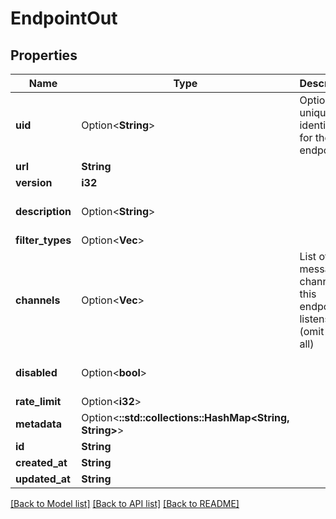# EndpointOut

## Properties

Name | Type | Description | Notes
------------ | ------------- | ------------- | -------------
**uid** | Option<**String**> | Optional unique identifier for the endpoint | [optional]
**url** | **String** |  | 
**version** | **i32** |  | 
**description** | Option<**String**> |  | [optional][default to ]
**filter_types** | Option<**Vec<String>**> |  | [optional]
**channels** | Option<**Vec<String>**> | List of message channels this endpoint listens to (omit for all) | [optional]
**disabled** | Option<**bool**> |  | [optional][default to false]
**rate_limit** | Option<**i32**> |  | [optional]
**metadata** | Option<**::std::collections::HashMap<String, String>**> |  | [optional]
**id** | **String** |  | 
**created_at** | **String** |  | 
**updated_at** | **String** |  | 

[[Back to Model list]](../README.md#documentation-for-models) [[Back to API list]](../README.md#documentation-for-api-endpoints) [[Back to README]](../README.md)


